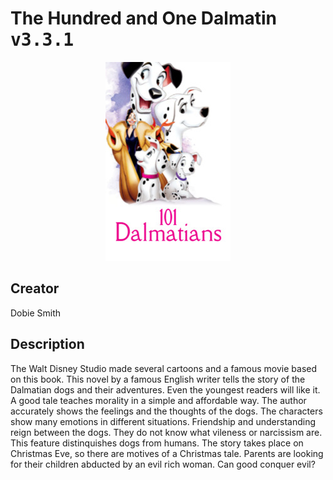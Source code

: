 
# The Hundred and One Dalmatin <kbd>v3.3.1</kbd>

<center>
  <img src="./cover-1024.jpg"/>
</center>

## Creator
Dobie Smith

## Description
The Walt Disney Studio made several cartoons and a famous movie based on this book. This novel by a famous English writer tells the story of the Dalmatian dogs and their adventures. Even the youngest readers will like it. A good tale teaches morality in a simple and affordable way. The author accurately shows the feelings and the thoughts of the dogs. The characters show many emotions in different situations. Friendship and understanding reign between the dogs. They do not know what vileness or narcissism are. This feature distinquishes dogs from humans. The story takes place on Christmas Eve, so there are motives of a Christmas tale. Parents are looking for their children abducted by an evil rich woman. Can good conquer evil?
